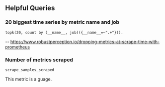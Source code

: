 ## Helpful Queries

### 20 biggest time series by metric name and job

```
topk(20, count by (__name__, job)({__name__=~".+"})).
```

-- https://www.robustperception.io/dropping-metrics-at-scrape-time-with-prometheus

### Number of metrics scraped

```
scrape_samples_scraped
```

This metric is a guage.
